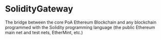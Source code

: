 # SolidityGateway
The bridge between the core PoA Ethereum Blockchain and any blockchain programmed with the Solidity programming language (the public Ethereum main net and test nets, EtherMint, etc.)
